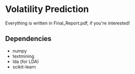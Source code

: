 Volatility Prediction
==========
Everything is written in Final\_Report.pdf, if you're interested!

Dependencies
-----
* numpy
* textmining
* lda (for LDA)
* scikit-learn

